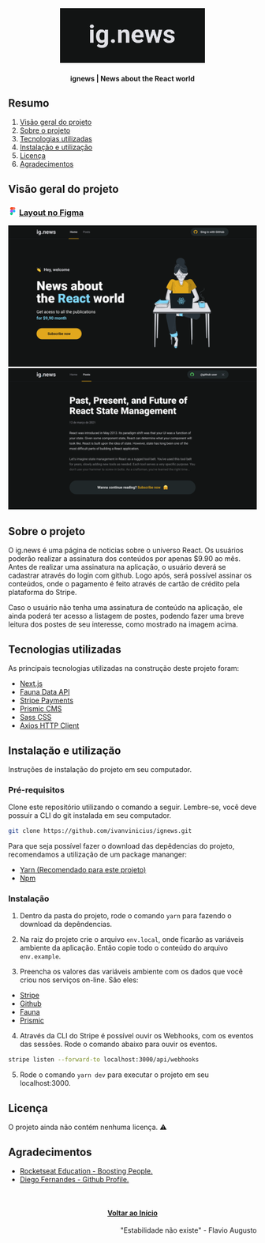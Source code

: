 <div id="top" align="center">
  <div>
    <img src="github/images/ignews-logo.png" alt="Logo" width="294" height="111">
  </div>
  <h4 align="center">ignews | News about the React world</h4>
</div>

## Resumo

  <ol>
    <li><a href="#visão-geral-do-projeto">Visão geral do projeto</a></li>
    <li><a href="#sobre-o-projeto">Sobre o projeto</a></li>
    <li><a href="#tecnologias-utilizadas">Tecnologias utilizadas</a></li>
    <li><a href="#instalação-e-utilização">Instalação e utilização</a></li>
    <li><a href="#licença">Licença</a></li>
    <li><a href="#agradecimentos">Agradecimentos</a></li>
  </ol>

## Visão geral do projeto

<div>
  <h3 >
    <img src="github/images/figma-logo.png" alt="Logo" width="18" height="18">
    <a href="https://www.figma.com/file/gl0fHkQgvaUfXNjuwGtDDs/ig.news?node-id=1%3A2">Layout no Figma</a>
  </h3>
</div>

<div align="center">
  <img src="github/images/ignews-home.png" alt="Home">  
  <img src="github/images/ignews-preview.png" alt="preview">  
</div>

## Sobre o projeto

O ig.news é uma página de noticias sobre o universo React. Os usuários poderão realizar a assinatura dos conteúdos por apenas $9.90 ao mês. Antes de realizar uma assinatura na aplicação, o usuário deverá se cadastrar através do login com github. Logo após, será possível assinar os conteúdos, onde o pagamento é feito através de cartão de crédito pela plataforma do Stripe.

Caso o usuário não tenha uma assinatura de conteúdo na aplicação, ele ainda poderá ter acesso a listagem de postes, podendo fazer uma breve leitura dos postes de seu interesse, como mostrado na imagem acima.

## Tecnologias utilizadas

As principais tecnologias utilizadas na construção deste projeto foram: 

* [Next.js](https://nextjs.org/)
* [Fauna Data API](https://fauna.com/)
* [Stripe Payments](https://stripe.com/en-br)
* [Prismic CMS](https://prismic.io/)
* [Sass CSS](https://sass-lang.com/)
* [Axios HTTP Client](https://axios-http.com/docs/intro)

## Instalação e utilização

Instruções de instalação do projeto em seu computador.

### Pré-requisitos

Clone este repositório utilizando o comando a seguir. Lembre-se, você deve possuir a CLI do git instalada em seu computador.

```sh
git clone https://github.com/ivanvinicius/ignews.git
```
Para que seja possível fazer o download das depêdencias do projeto, recomendamos a utilização de um package mananger:

* [Yarn (Recomendado para este projeto)](https://classic.yarnpkg.com/lang/en/docs/install/#debian-stable)
* [Npm](https://nodejs.org/en/)
  
### Instalação

1. Dentro da pasta do projeto, rode o comando ```yarn``` para fazendo o download da depêndencias.

2. Na raiz do projeto crie o arquivo ```env.local```, onde ficarão as variáveis ambiente da aplicação. Então copie todo o conteúdo do arquivo ```env.example```.

3. Preencha os valores das variáveis ambiente com os dados que você criou nos serviços on-line. São eles:

* [Stripe](https://dashboard.stripe.com/)
* [Github](https://github.com)
* [Fauna](https://fauna.com/)
* [Prismic](https://prismic.io/)

4. Através da CLI do Stripe é possível ouvir os Webhooks, com os eventos das sessões. Rode o comando abaixo para ouvir os eventos.
  
```sh
stripe listen --forward-to localhost:3000/api/webhooks
``` 

5. Rode o comando ```yarn dev``` para executar o projeto em seu localhost:3000.

## Licença

 O projeto ainda não contém nenhuma licença. ⚠️

## Agradecimentos

* [Rocketseat Education - Boosting People.](https://www.rocketseat.com.br/)
* [Diego Fernandes - Github Profile.](https://github.com/diego3g/)

<br/>
<h4 align="center"><a href="#top">Voltar ao Início</a></h4>

<p align="right">"Estabilidade não existe" - Flavio Augusto</p>
